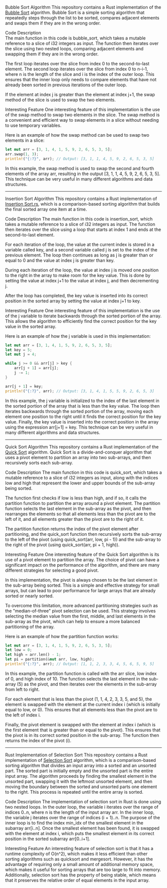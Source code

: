 Bubble Sort Algorithm
This repository contains a Rust implementation of the [Bubble Sort](./src/bubble_sort.rs) algorithm. Bubble Sort is a simple sorting algorithm that repeatedly steps through the list to be sorted, compares adjacent elements and swaps them if they are in the wrong order.
  
 
Code Description        
The main function in this code is bubble_sort, which takes a mutable reference to a slice of i32 integers as input. The function then iterates over the slice using two nested loops, comparing adjacent elements and swapping them if they are in the wrong order.


The first loop iterates over the slice from index 0 to the second-to-last element. The second loop iterates over the slice from index 0 to n-i-1, where n is the length of the slice and i is the index of the outer loop. This ensures that the inner loop only needs to compare elements that have not already been sorted in previous iterations of the outer loop.

If the element at index j is greater than the element at index j+1, the swap method of the slice is used to swap the two elements.

Interesting Feature
One interesting feature of this implementation is the use of the swap method to swap two elements in the slice. The swap method is a convenient and efficient way to swap elements in a slice without needing to use temporary variables.


Here is an example of how the swap method can be used to swap two elements in a slice: 
```rust
let mut arr = [3, 1, 4, 1, 5, 9, 2, 6, 5, 3, 5];
arr.swap(1, 3);
println!("{:?}", arr); // Output: [3, 1, 1, 4, 5, 9, 2, 6, 5, 3, 5]
```

In this example, the swap method is used to swap the second and fourth elements of the array arr, resulting in the output [3, 1, 1, 4, 5, 9, 2, 6, 5, 3, 5]. This technique can be very useful in many different algorithms and data structures.

________________________________________________________________________________________________________________________________________________

Insertion Sort Algorithm
This repository contains a Rust implementation of [Insertion Sort.rs](./src/insertion_sort.rs), which is a comparison-based sorting algorithm that builds the final sorted array one item at a time.


Code Description
The main function in this code is insertion_sort, which takes a mutable reference to a slice of i32 integers as input. The function then iterates over the slice using a loop that starts at index 1 and ends at the second-to-last element.


For each iteration of the loop, the value at the current index is stored in a variable called key, and a second variable called j is set to the index of the previous element. The loop then continues as long as j is greater than or equal to 0 and the value at index j is greater than key.


During each iteration of the loop, the value at index j is moved one position to the right in the array to make room for the key value. This is done by setting the value at index j+1 to the value at index j, and then decrementing j.


After the loop has completed, the key value is inserted into its correct position in the sorted array by setting the value at index j+1 to key.


Interesting Feature
One interesting feature of this implementation is the use of the j variable to iterate backwards through the sorted portion of the array. This allows the algorithm to efficiently find the correct position for the key value in the sorted array.

Here is an example of how the j variable is used in this implementation:
```rust
let mut arr = [3, 1, 4, 1, 5, 9, 2, 6, 5, 3, 5];
let key = 5;
let mut j = 4;

while j >= 0 && arr[j] > key {
    arr[j + 1] = arr[j];
    j -= 1;
}

arr[j + 1] = key;
println!("{:?}", arr); // Output: [3, 1, 4, 1, 5, 5, 9, 2, 6, 5, 3]
```
In this example, the j variable is initialized to the index of the last element in the sorted portion of the array that is less than the key value. The loop then iterates backwards through the sorted portion of the array, moving each element one position to the right until it finds the correct position for the key value. Finally, the key value is inserted into the correct position in the array using the expression arr[j+1] = key. This technique can be very useful in many different algorithms and data structures.

______________________________________________________________________________________________________________________________________________

Quick Sort Algorithm
This repository contains a Rust implementation of the [Quick Sort](./src/quick_sort.rs) algorithm. Quick Sort is a divide-and-conquer algorithm that uses a pivot element to partition an array into two sub-arrays, and then recursively sorts each sub-array.


Code Description
The main function in this code is quick_sort, which takes a mutable reference to a slice of i32 integers as input, along with the indices low and high that represent the lower and upper bounds of the sub-array being sorted.


The function first checks if low is less than high, and if so, it calls the partition function to partition the array around a pivot element. The partition function selects the last element in the sub-array as the pivot, and then rearranges the elements so that all elements less than the pivot are to the left of it, and all elements greater than the pivot are to the right of it.


The partition function returns the index of the pivot element after partitioning, and the quick_sort function then recursively sorts the sub-array to the left of the pivot (using quick_sort(arr, low, pi - 1)) and the sub-array to the right of the pivot (using quick_sort(arr, pi + 1, high)).


Interesting Feature
One interesting feature of the Quick Sort algorithm is its use of a pivot element to partition the array. The choice of pivot can have a significant impact on the performance of the algorithm, and there are many different strategies for selecting a good pivot.


In this implementation, the pivot is always chosen to be the last element in the sub-array being sorted. This is a simple and effective strategy for small arrays, but can lead to poor performance for large arrays that are already sorted or nearly sorted.


To overcome this limitation, more advanced partitioning strategies such as the "median-of-three" pivot selection can be used. This strategy involves selecting the median value from the first, middle, and last elements in the sub-array as the pivot, which can help to ensure a more balanced partitioning of the array.


Here is an example of how the partition function works:
```rust
let mut arr = [3, 1, 4, 1, 5, 9, 2, 6, 5, 3, 5];
let low = 0;
let high = arr.len() - 1;
let pi = partition(&mut arr, low, high);
println!("{:?}", arr); // Output: [1, 1, 2, 3, 3, 4, 5, 6, 5, 9, 5]
```
In this example, the partition function is called with the arr slice, low index of 0, and high index of 10. The function selects the last element in the sub-array (5) as the pivot, and then iterates over the elements in the sub-array from left to right.

For each element that is less than the pivot (1, 1, 4, 2, 3, 3, 5, and 5), the element is swapped with the element at the current index i (which is initially equal to low, or 0). This ensures that all elements less than the pivot are to the left of index i.

Finally, the pivot element is swapped with the element at index i (which is the first element that is greater than or equal to the pivot). This ensures that the pivot is in its correct sorted position in the sub-array. The function then returns the index of the pivot (i).

_______________________________________________________________________________________________________________________________________________

Rust Implementation of Selection Sort
This repository contains a Rust implementation of [Selection Sort](./src/selection_sort.rs) algorithm, which is a comparison-based sorting algorithm that divides an input array into a sorted and an unsorted part. The sorted part is initially empty and the unsorted part is the entire input array. The algorithm proceeds by finding the smallest element in the unsorted part, swapping it with the leftmost unsorted element, and then moving the boundary between the sorted and unsorted parts one element to the right. This process is repeated until the entire array is sorted.


Code Description
The implementation of selection sort in Rust is done using two nested loops. In the outer loop, the variable i iterates over the range of indices 0..n, where n is the length of the input array arr. In the inner loop, the variable j iterates over the range of indices (i + 1)..n. The purpose of the inner loop is to find the index min_idx of the smallest element in the subarray arr[i..n]. Once the smallest element has been found, it is swapped with the element at index i, which puts the smallest element in its correct position in the sorted subarray arr[0..i+1].


Interesting Feature
An interesting feature of selection sort is that it has a runtime complexity of O(n^2), which makes it less efficient than other sorting algorithms such as quicksort and mergesort. However, it has the advantage of requiring only a small amount of additional memory space, which makes it useful for sorting arrays that are too large to fit into memory. Additionally, selection sort has the property of being stable, which means that it preserves the relative order of equal elements in the input array.
